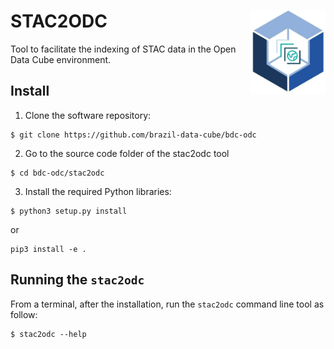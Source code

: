 # STAC2ODC <img src="image/stac2odc.jpg" width="120" align="right" />

Tool to facilitate the indexing of STAC data in the Open Data Cube environment.

## Install

1. Clone the software repository:

```shell
$ git clone https://github.com/brazil-data-cube/bdc-odc
```

2. Go to the source code folder of the stac2odc tool

```shell
$ cd bdc-odc/stac2odc
```

3. Install the required Python libraries:

```shell
$ python3 setup.py install
```

or

```shell
pip3 install -e .
```

## Running the `stac2odc`

From a terminal, after the installation, run the `stac2odc` command line tool as follow:

```shell
$ stac2odc --help
```
